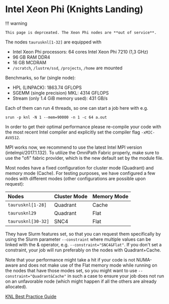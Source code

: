 # Intel Xeon Phi (Knights Landing)

!!! warning

    This page is deprceated. The Xeon Phi nodes are **out of service**.

The nodes `taurusknl[1-32]` are equipped with

- Intel Xeon Phi processors: 64 cores Intel Xeon Phi 7210 (1,3 GHz)
- 96 GB RAM DDR4
- 16 GB MCDRAM
- `/scratch`, `/lustre/ssd`, `/projects`, `/home` are mounted

Benchmarks, so far (single node):

- HPL (LINPACK): 1863.74 GFLOPS
- SGEMM (single precision) MKL: 4314 GFLOPS
- Stream (only 1.4 GiB memory used): 431 GB/s

Each of them can run 4 threads, so one can start a job here with e.g.

```console
srun -p knl -N 1 --mem=90000 -n 1 -c 64 a.out
```

In order to get their optimal performance please re-compile your code with the most recent Intel
compiler and explicitly set the compiler flag `-xMIC-AVX512`.

MPI works now, we recommend to use the latest Intel MPI version (intelmpi/2017.1.132). To utilize
the OmniPath Fabric properly, make sure to use the "ofi" fabric provider, which is the new default
set by the module file.

Most nodes have a fixed configuration for cluster mode (Quadrant) and memory mode (Cache). For
testing purposes, we have configured a few nodes with different modes (other configurations are
possible upon request):

| Nodes              | Cluster Mode | Memory Mode |
|:-------------------|:-------------|:------------|
| `taurusknl[1-28]`  | Quadrant     | Cache       |
| `taurusknl29`      | Quadrant     | Flat        |
| `taurusknl[30-32]` | SNC4         | Flat        |

They have Slurm features set, so that you can request them specifically by using the Slurm parameter
`--constraint` where multiple values can be linked with the & operator, e.g.
`--constraint="SNC4&Flat"`. If you don't set a constraint, your job will run preferably on the nodes
with Quadrant+Cache.

Note that your performance might take a hit if your code is not NUMA-aware and does not make use of
the Flat memory mode while running on the nodes that have those modes set, so you might want to use
`--constraint="Quadrant&Cache"` in such a case to ensure your job does not run on an unfavorable
node (which might happen if all the others are already allocated).

[KNL Best Practice Guide](https://prace-ri.eu/training-support/best-practice-guides/best-practice-guide-knights-landing/)
